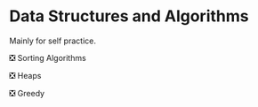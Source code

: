 # Data Structures and Algorithms

Mainly for self practice.

:negative_squared_cross_mark: Sorting Algorithms

:negative_squared_cross_mark: Heaps

:negative_squared_cross_mark: Greedy
